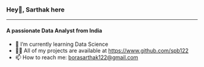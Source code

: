###                Hey👋, Sarthak here
___________________________________________________________________________________________________
####        A passionate Data Analyst from India
- 🌱 I’m currently learning Data Science
- 🧑‍💻 All of my projects are available at https://www.github.com/spb122
- 📫 How to reach me: borasarthak122@gmail.com

